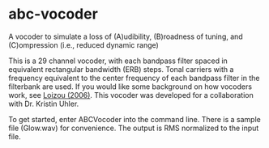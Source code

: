 # abc-vocoder
A vocoder to simulate a loss of (A)udibility, (B)roadness 
of tuning, and (C)ompression (i.e., reduced dynamic range) 

This is a 29 channel vocoder, with each bandpass filter 
spaced in equivalent rectangular bandwidth (ERB) steps. Tonal 
carriers with a frequency equivalent to the center frequency 
of each bandpass filter in the filterbank are used. If you 
would like some background on how vocoders work, see 
[Loizou (2006)](https://ecs.utdallas.edu/loizou/cimplants/chap_loizou_review2006.pdf).
This vocoder was developed for a collaboration with Dr. 
Kristin Uhler.

To get started, enter ABCVocoder into the command line. 
There is a sample file (Glow.wav) for convenience. The output 
is RMS normalized to the input file.
